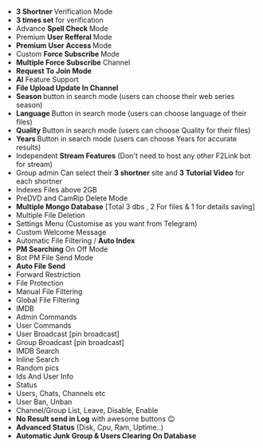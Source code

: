 - <b>3 Shortner </b>Verification Mode
- <b>3 times set</b> for verification 
- Advance <b> Spell Check </b> Mode
- Premium <b>User Refferal </b> Mode
- <b>Premium User Access </b> Mode
- Custom <b> Force Subscribe </b> Mode
- <b>Multiple Force Subscribe</b> Channel
- <b>Request To Join Mode</b>
- <b>AI</b> Feature Support 
- <b>File Upload Update In Channel</b>
- <b> Season </b> button in search mode (users can choose their web series season)
- <b> Language </b> Button in search mode (users can choose language of their files)
- <b>Quality </b> Button in search mode (users can choose Quality for their files)
- <b>Years </b> Button in search mode (users can choose Years for accurate results)
- Independent <b>Stream Features</b> (Don't need to host any other F2Link bot for stream)
- Group admin Can select their <b>3 shortner</b> site and <b>3 Tutorial Video</b> for each shortner
- Indexes Files above 2GB
- PreDVD and CamRip Delete Mode
- <b>Multiple Mongo Database</b> [Total 3 dbs , 2 For files & 1 for details saving]
- Multiple File Deletion
- Settings Menu (Customise as you want from Telegram)
- Custom Welcome Message
- Automatic File Filtering / <b>Auto Index</b>
- <b>PM Searching</b> On Off Mode
- Bot PM File Send Mode
- <b>Auto File Send</b>
- Forward Restriction
- File Protection
- Manual File Filtering
- Global File Filtering
- IMDB
- Admin Commands
- User Commands
- User Broadcast [pin broadcast]
- Group Broadcast [pin broadcast]
- IMDB Search
- Inline Search
- Random pics
- Ids And User Info
- Status
- Users, Chats, Channels etc
- User Ban, Unban
- Channel/Group List, Leave, Disable, Enable
- <b>No Result send in Log</b> with awesome buttons 😉
- <b>Advanced Status</b> (Disk, Cpu, Ram, Uptime..)
- <b>Automatic Junk Group & Users Clearing On Database</b>

